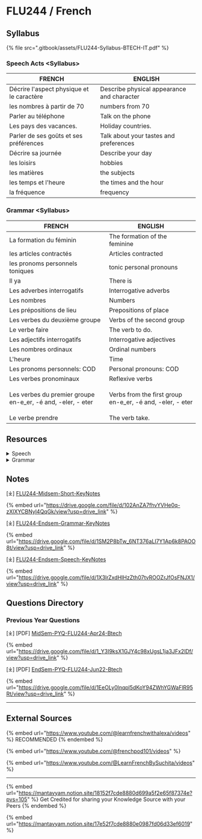 # FLU244 / French

## Syllabus

{% file src=".gitbook/assets/FLU244-Syllabus-BTECH-IT.pdf" %}

### Speech Acts \<Syllabus>

| FRENCH                                    | ENGLISH                                    |
| ----------------------------------------- | ------------------------------------------ |
| Décrire l'aspect physique et le caractère | Describe physical appearance and character |
| les nombres à partir de 70                | numbers from 70                            |
| Parler au téléphone                       | Talk on the phone                          |
| Les pays des vacances.                    | Holiday countries.                         |
| Parler de ses goûts et ses préférences    | Talk about your tastes and preferences     |
| Décrire sa journée                        | Describe your day                          |
| les loisirs                               | hobbies                                    |
| les matières                              | the subjects                               |
| les temps et l'heure                      | the times and the hour                     |
| la fréquence                              | frequency                                  |

### Grammar  \<Syllabus>

| FRENCH                                                                    | ENGLISH                                                                 |
| ------------------------------------------------------------------------- | ----------------------------------------------------------------------- |
| La formation du féminin                                                   | The formation of the feminine                                           |
| les articles contractés                                                   | Articles contracted                                                     |
| les pronoms personnels toniques                                           | tonic personal pronouns                                                 |
| Il ya                                                                     | There is                                                                |
| Les adverbes interrogatifs                                                | Interrogative adverbs                                                   |
| Les nombres                                                               | Numbers                                                                 |
| Les prépositions de lieu                                                  | Prepositions of place                                                   |
| Les verbes du deuxième groupe                                             | Verbs of the second group                                               |
| Le verbe faire                                                            | The verb to do.                                                         |
| Les adjectifs interrogatifs                                               | Interrogative adjectives                                                |
| Les nombres ordinaux                                                      | Ordinal numbers                                                         |
| L'heure                                                                   | Time                                                                    |
| Les pronoms personnels: COD                                               | Personal pronouns: COD                                                  |
| Les verbes pronominaux                                                    | Reflexive verbs                                                         |
| <p>Les verbes du premier groupe<br>en-e_er, -é and, -eler, - eter<br></p> | <p>Verbs from the first group<br>en-e_er, -é and, -eler, - eter<br></p> |
| Le verbe prendre                                                          | The verb take.                                                          |

## Resources

<details>

<summary>Speech</summary>

\[⤓] [FLU244-COMPLETE-Speech-KeyNotes](https://drive.google.com/file/d/1X3lrZxdHIHzZth07tvROOZrJfOsFNJX1/view?usp=drive_link)

</details>

<details>

<summary>Grammar</summary>

\[⤓] [FLU244-COMPLETE-Grammar-KeyNotes](https://drive.google.com/file/d/1SM2P8bTw_6NT376aLI7Y1Ap6k8PAOO8t/view?usp=drive_link)

</details>

## Notes

\[⤓] [FLU244-Midsem-Short-KeyNotes](https://drive.google.com/file/d/102AnZA7fhvYVHe0q-zXlXYCBNyl4QqGk/view?usp=drive_link)

{% embed url="https://drive.google.com/file/d/102AnZA7fhvYVHe0q-zXlXYCBNyl4QqGk/view?usp=drive_link" %}

\[⤓] [FLU244-Endsem-Grammar-KeyNotes](https://drive.google.com/file/d/1SM2P8bTw_6NT376aLI7Y1Ap6k8PAOO8t/view?usp=drive_link)

{% embed url="https://drive.google.com/file/d/1SM2P8bTw_6NT376aLI7Y1Ap6k8PAOO8t/view?usp=drive_link" %}

\[⤓] [FLU244-Endsem-Speech-KeyNotes](https://drive.google.com/file/d/1X3lrZxdHIHzZth07tvROOZrJfOsFNJX1/view?usp=drive_link)

{% embed url="https://drive.google.com/file/d/1X3lrZxdHIHzZth07tvROOZrJfOsFNJX1/view?usp=drive_link" %}

## Questions Directory

### Previous Year Questions

\[⤓] \[PDF] [MidSem-PYQ-FLU244-Apr24-Btech](https://drive.google.com/file/d/1_Y3I9ksX1GJY4c98xUgsL1ja3JFx2lDf/view?usp=drive_link)

{% embed url="https://drive.google.com/file/d/1_Y3I9ksX1GJY4c98xUgsL1ja3JFx2lDf/view?usp=drive_link" %}

\[⤓] \[PDF] [EndSem-PYQ-FLU244-Jun22-Btech](https://drive.google.com/file/d/1EeOLy0lnqpl5dKoY94ZWhYGWaFlR95Rt/view?usp=drive_link)

{% embed url="https://drive.google.com/file/d/1EeOLy0lnqpl5dKoY94ZWhYGWaFlR95Rt/view?usp=drive_link" %}

***

## External Sources

{% embed url="https://www.youtube.com/@learnfrenchwithalexa/videos" %}
RECOMMENDED
{% endembed %}

{% embed url="https://www.youtube.com/@frenchpod101/videos" %}

{% embed url="https://www.youtube.com/@LearnFrenchBySuchita/videos" %}

***

{% embed url="https://mantavyam.notion.site/18152f7cde8880d699a5f2e65f87374e?pvs=105" %}
Get Credited for sharing your Knowledge Source with your Peers
{% endembed %}

{% embed url="https://mantavyam.notion.site/17e52f7cde8880e0987fd06d33ef6019" %}
